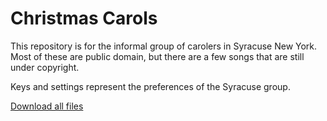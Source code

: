# Christmas Carols

This repository is for the informal group of carolers in Syracuse New York. Most of these are public domain, but there are a few songs that are still under copyright. 

Keys and settings represent the preferences of the Syracuse group. 

[Download all files](https://github.com/syracuse-singers/xmas/archive/master.zip)
